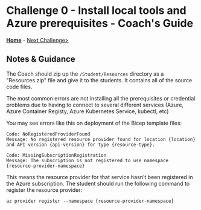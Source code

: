 # Challenge 0 - Install local tools and Azure prerequisites - Coach's Guide

**[Home](./README.md)** - [Next Challenge>](./Solution-01.md)

## Notes & Guidance

The Coach should zip up the `/Student/Resources` directory as a "Resources.zip" file and give it to the students. It contains all of the source code files.

The most common errors are not installing all the prerequisites or credential problems due to having to connect to several different services (Azure, Azure Container Registy, Azure Kubernetes Service, kubectl, etc)

You may see errors like this on deployment of the Bicep template files:

```shell
Code: NoRegisteredProviderFound
Message: No registered resource provider found for location {location}
and API version {api-version} for type {resource-type}.
```

```shell
Code: MissingSubscriptionRegistration
Message: The subscription is not registered to use namespace {resource-provider-namespace}
```

This means the resource provider for that service hasn't been registered in the Azure subscription. The student should run the following command to register the resource provider:

```shell
az provider register --namespace {resource-provider-namespace}
```

